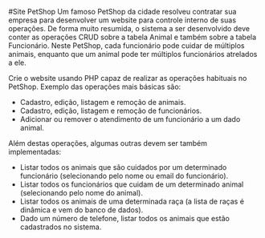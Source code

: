 #Site PetShop
Um famoso PetShop da cidade resolveu contratar sua empresa para desenvolver um website para controle interno de suas operações. 
De forma muito resumida, o sistema a ser desenvolvido deve conter as operações CRUD sobre a tabela Animal e também sobre a tabela Funcionário. Neste PetShop, cada funcionário pode cuidar de múltiplos animais, enquanto que um animal pode ter múltiplos funcionários atrelados a ele.

Crie o website usando PHP capaz de realizar as operações habituais no PetShop. Exemplo das operações mais básicas são:

<ul>
<li>Cadastro, edição, listagem e remoção de animais.</li>
<li>Cadastro, edição, listagem e remoção de funcionários.</li>
<li>Adicionar ou remover o atendimento de um funcionário a um dado animal.</li>
</ul>
Além destas operações, algumas outras devem ser também implementadas:
<ul>
<li>Listar todos os animais que são cuidados por um determinado funcionário (selecionando pelo nome ou email do funcionário).</li>
<li>Listar todos os funcionários que cuidam de um determinado animal (selecionando pelo nome do animal).</li>
<li>Listar todos os animais de uma determinada raça (a lista de raças é dinâmica e vem do banco de dados).</li>
<li>Dado um número de telefone, listar todos os animais que estão cadastrados no sistema.</li>
</ul>
